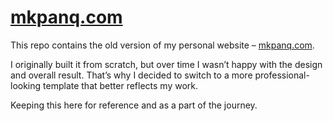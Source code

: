  # [mkpanq.com](https://mkpanq.com)

This repo contains the old version of my personal website – [mkpanq.com](https://mkpanq.com).

I originally built it from scratch, but over time I wasn’t happy with the design and overall result. That’s why I decided to switch to a more professional-looking template that better reflects my work.

Keeping this here for reference and as a part of the journey.
